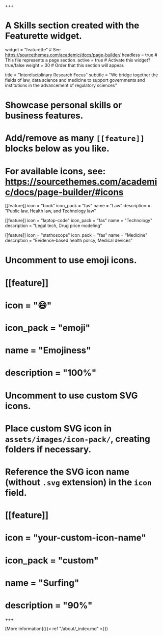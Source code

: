 +++
# A Skills section created with the Featurette widget.
widget = "featurette"  # See https://sourcethemes.com/academic/docs/page-builder/
headless = true  # This file represents a page section.
active = true  # Activate this widget? true/false
weight = 30  # Order that this section will appear.

title = "Interdisciplinary Research Focus"
subtitle = "We bridge together the fields of law, data science and medicine to support governments and institutions in the advancement of regulatory sciences"

# Showcase personal skills or business features.
# 
# Add/remove as many `[[feature]]` blocks below as you like.
# 
# For available icons, see: https://sourcethemes.com/academic/docs/page-builder/#icons

[[feature]]
  icon = "book"
  icon_pack = "fas"
  name = "Law"
  description = "Public law, Health law, and Technology law"
  
[[feature]]
  icon = "laptop-code"
  icon_pack = "fas"
  name = "Technology"
  description = "Legal tech, Drug price modeling"  
  
[[feature]]
  icon = "stethoscope"
  icon_pack = "fas"
  name = "Medicine"
  description = "Evidence-based health policy, Medical devices"

# Uncomment to use emoji icons.
# [[feature]]
#  icon = ":smile:"
#  icon_pack = "emoji"
#  name = "Emojiness"
#  description = "100%"  

# Uncomment to use custom SVG icons.
# Place custom SVG icon in `assets/images/icon-pack/`, creating folders if necessary.
# Reference the SVG icon name (without `.svg` extension) in the `icon` field.
# [[feature]]
#  icon = "your-custom-icon-name"
#  icon_pack = "custom"
#  name = "Surfing"
#  description = "90%"

+++

[More Information]({{< ref "/about/_index.md" >}})




